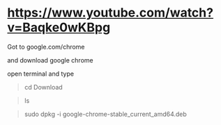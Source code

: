 # https://www.youtube.com/watch?v=Baqke0wKBpg

Got to google.com/chrome

and download google chrome

open terminal and type

> cd Download

> ls

> sudo dpkg -i google-chrome-stable_current_amd64.deb 

